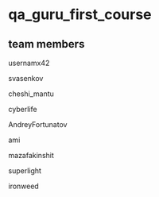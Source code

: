 # qa_guru_first_course

## team members

usernamx42

svasenkov

cheshi_mantu

cyberlife

AndreyFortunatov

ami

mazafakinshit

superlight

ironweed
